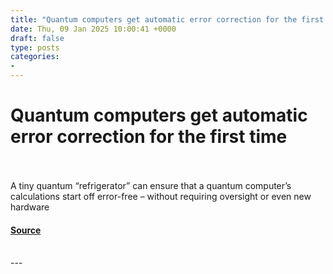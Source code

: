 ```yaml
---
title: "Quantum computers get automatic error correction for the first time"
date: Thu, 09 Jan 2025 10:00:41 +0000
draft: false
type: posts
categories: 
- 
---
```

# Quantum computers get automatic error correction for the first time

<br/>

<br/>
A tiny quantum “refrigerator” can ensure that a quantum computer’s calculations start off error-free – without requiring oversight or even new hardware

#### [Source](https://www.newscientist.com/article/2463346-quantum-computers-get-automatic-error-correction-for-the-first-time/?utm_campaign=RSS%7CNSNS&utm_source=NSNS&utm_medium=RSS&utm_content=technology)

<br/>
---
